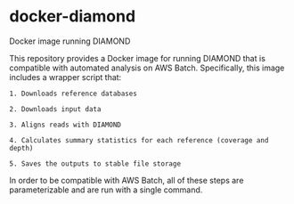 # docker-diamond
Docker image running DIAMOND


This repository provides a Docker image for running DIAMOND that is compatible with automated analysis on AWS Batch. Specifically, this image includes a wrapper script that:


    1. Downloads reference databases

    2. Downloads input data

    3. Aligns reads with DIAMOND

    4. Calculates summary statistics for each reference (coverage and depth)

    5. Saves the outputs to stable file storage


In order to be compatible with AWS Batch, all of these steps are parameterizable and are run with a single command.

